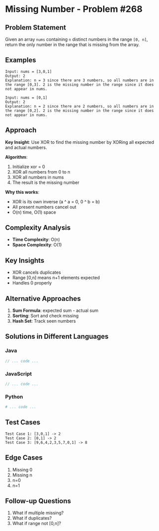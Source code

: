 # Missing Number - Problem #268

## Problem Statement
Given an array `nums` containing `n` distinct numbers in the range `[0, n]`, return the only number in the range that is missing from the array.

## Examples
```
Input: nums = [3,0,1]
Output: 2
Explanation: n = 3 since there are 3 numbers, so all numbers are in the range [0,3]. 2 is the missing number in the range since it does not appear in nums.

Input: nums = [0,1]
Output: 2
Explanation: n = 2 since there are 2 numbers, so all numbers are in the range [0,2]. 2 is the missing number in the range since it does not appear in nums.
```

## Approach
**Key Insight**: Use XOR to find the missing number by XORing all expected and actual numbers.

**Algorithm**:
1. Initialize xor = 0
2. XOR all numbers from 0 to n
3. XOR all numbers in nums
4. The result is the missing number

**Why this works**:
- XOR is its own inverse (a ^ a = 0, 0 ^ b = b)
- All present numbers cancel out
- O(n) time, O(1) space

## Complexity Analysis
- **Time Complexity**: O(n)
- **Space Complexity**: O(1)

## Key Insights
- XOR cancels duplicates
- Range [0,n] means n+1 elements expected
- Handles 0 properly

## Alternative Approaches
1. **Sum Formula**: expected sum - actual sum
2. **Sorting**: Sort and check missing
3. **Hash Set**: Track seen numbers

## Solutions in Different Languages

### Java
```java
// ... code ...
```

### JavaScript
```javascript
// ... code ...
```

### Python
```python
# ... code ...
```

## Test Cases
```
Test Case 1: [3,0,1] -> 2
Test Case 2: [0,1] -> 2
Test Case 3: [9,6,4,2,3,5,7,0,1] -> 8
```

## Edge Cases
1. Missing 0
2. Missing n
3. n=0
4. n=1

## Follow-up Questions
1. What if multiple missing?
2. What if duplicates?
3. What if range not [0,n]?
